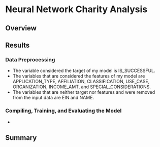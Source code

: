 # Neural Network Charity Analysis
## Overview

## Results
### Data Preprocessing
- The variable considered the target of my model is IS_SUCCESSFUL.
- The variables that are considered the features of my model are APPLICATION_TYPE, AFFILIATION, CLASSIFICATION, USE_CASE, ORGANIZATION, INCOME_AMT, and SPECIAL_CONSIDERATIONS.
- The variables that are neither target nor features and were removed from the input data are EIN and NAME.
### Compiling, Training, and Evaluating the Model
-
## Summary
